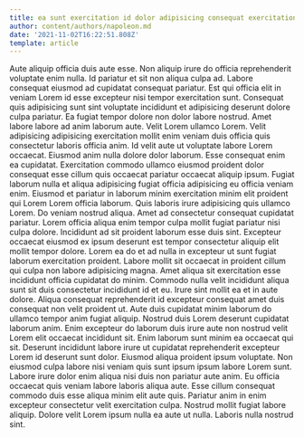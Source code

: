 ```yaml
---
title: ea sunt exercitation id dolor adipisicing consequat exercitation mollit sunt
author: content/authors/napoleon.md
date: '2021-11-02T16:22:51.808Z'
template: article
---
```


Aute aliquip officia duis aute esse. Non aliquip irure do officia reprehenderit voluptate enim nulla. Id pariatur et sit non aliqua culpa ad. Labore consequat eiusmod ad cupidatat consequat pariatur. Est qui officia elit in veniam Lorem id esse excepteur nisi tempor exercitation sunt.
Consequat quis adipisicing sunt sint voluptate incididunt et adipisicing deserunt dolore culpa pariatur. Ea fugiat tempor dolore non dolor labore nostrud. Amet labore labore ad anim laborum aute. Velit Lorem ullamco Lorem. Velit adipisicing adipisicing exercitation mollit enim veniam duis officia quis consectetur laboris officia anim. Id velit aute ut voluptate labore Lorem occaecat.
Eiusmod anim nulla dolore dolor laborum. Esse consequat enim ea cupidatat. Exercitation commodo ullamco eiusmod proident dolor consequat esse cillum quis occaecat pariatur occaecat aliquip ipsum. Fugiat laborum nulla et aliqua adipisicing fugiat officia adipisicing eu officia veniam enim. Eiusmod et pariatur in laborum minim exercitation minim elit proident qui Lorem Lorem officia laborum. Quis laboris irure adipisicing quis ullamco Lorem. Do veniam nostrud aliqua.
Amet ad consectetur consequat cupidatat pariatur. Lorem officia aliqua enim tempor culpa mollit fugiat pariatur nisi culpa dolore. Incididunt ad sit proident laborum esse duis sint. Excepteur occaecat eiusmod ex ipsum deserunt est tempor consectetur aliquip elit mollit tempor dolore.
Lorem ea do et ad nulla in excepteur ut sunt fugiat laborum exercitation proident. Labore mollit sit occaecat in proident cillum qui culpa non labore adipisicing magna. Amet aliqua sit exercitation esse incididunt officia cupidatat do minim. Commodo nulla velit incididunt aliqua sunt sit duis consectetur incididunt id et eu. Irure sint mollit ea et in aute dolore. Aliqua consequat reprehenderit id excepteur consequat amet duis consequat non velit proident ut. Aute duis cupidatat minim laborum do ullamco tempor anim fugiat aliquip.
Nostrud duis Lorem deserunt cupidatat laborum anim. Enim excepteur do laborum duis irure aute non nostrud velit Lorem elit occaecat incididunt sit. Enim laborum sunt minim ea occaecat qui sit. Deserunt incididunt labore irure ut cupidatat reprehenderit excepteur Lorem id deserunt sunt dolor. Eiusmod aliqua proident ipsum voluptate. Non eiusmod culpa labore nisi veniam quis sunt ipsum ipsum labore Lorem sunt. Labore irure dolor enim aliqua nisi duis non pariatur aute anim.
Eu officia occaecat quis veniam labore laboris aliqua aute. Esse cillum consequat commodo duis esse aliqua minim elit aute quis. Pariatur anim in enim excepteur consectetur velit exercitation culpa. Nostrud mollit fugiat labore aliquip. Dolore velit Lorem ipsum nulla ea aute ut nulla. Laboris nulla nostrud sint.
